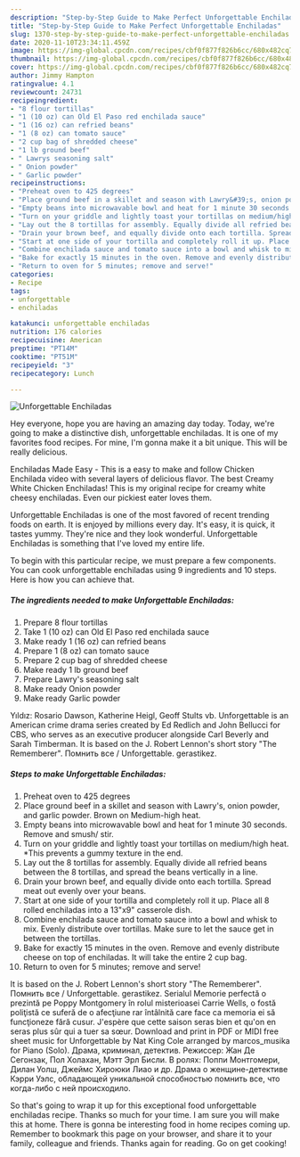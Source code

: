 ```yaml
---
description: "Step-by-Step Guide to Make Perfect Unforgettable Enchiladas"
title: "Step-by-Step Guide to Make Perfect Unforgettable Enchiladas"
slug: 1370-step-by-step-guide-to-make-perfect-unforgettable-enchiladas
date: 2020-11-10T23:34:11.459Z
image: https://img-global.cpcdn.com/recipes/cbf0f877f826b6cc/680x482cq70/unforgettable-enchiladas-recipe-main-photo.jpg
thumbnail: https://img-global.cpcdn.com/recipes/cbf0f877f826b6cc/680x482cq70/unforgettable-enchiladas-recipe-main-photo.jpg
cover: https://img-global.cpcdn.com/recipes/cbf0f877f826b6cc/680x482cq70/unforgettable-enchiladas-recipe-main-photo.jpg
author: Jimmy Hampton
ratingvalue: 4.1
reviewcount: 24731
recipeingredient:
- "8 flour tortillas"
- "1 (10 oz) can Old El Paso red enchilada sauce"
- "1 (16 oz) can refried beans"
- "1 (8 oz) can tomato sauce"
- "2 cup bag of shredded cheese"
- "1 lb ground beef"
- " Lawrys seasoning salt"
- " Onion powder"
- " Garlic powder"
recipeinstructions:
- "Preheat oven to 425 degrees"
- "Place ground beef in a skillet and season with Lawry&#39;s, onion powder, and garlic powder. Brown on Medium-high heat."
- "Empty beans into microwavable bowl and heat for 1 minute 30 seconds. Remove and smush/ stir."
- "Turn on your griddle and lightly toast your tortillas on medium/high heat. *This prevents a gummy texture in the end."
- "Lay out the 8 tortillas for assembly. Equally divide all refried beans between the 8 tortillas, and spread the beans vertically in a line."
- "Drain your brown beef, and equally divide onto each tortilla. Spread meat out evenly over your beans."
- "Start at one side of your tortilla and completely roll it up. Place all 8 rolled enchiladas into a 13&#34;x9&#34; casserole dish."
- "Combine enchilada sauce and tomato sauce into a bowl and whisk to mix. Evenly distribute over tortillas. Make sure to let the sauce get in between the tortillas."
- "Bake for exactly 15 minutes in the oven. Remove and evenly distribute cheese on top of enchiladas. It will take the entire 2 cup bag."
- "Return to oven for 5 minutes; remove and serve!"
categories:
- Recipe
tags:
- unforgettable
- enchiladas

katakunci: unforgettable enchiladas 
nutrition: 176 calories
recipecuisine: American
preptime: "PT14M"
cooktime: "PT51M"
recipeyield: "3"
recipecategory: Lunch

---
```



![Unforgettable Enchiladas](https://img-global.cpcdn.com/recipes/cbf0f877f826b6cc/680x482cq70/unforgettable-enchiladas-recipe-main-photo.jpg)

Hey everyone, hope you are having an amazing day today. Today, we're going to make a distinctive dish, unforgettable enchiladas. It is one of my favorites food recipes. For mine, I'm gonna make it a bit unique. This will be really delicious.

Enchiladas Made Easy - This is a easy to make and follow Chicken Enchilada video with several layers of delicious flavor. The best Creamy White Chicken Enchiladas! This is my original recipe for creamy white cheesy enchiladas. Even our pickiest eater loves them.

Unforgettable Enchiladas is one of the most favored of recent trending foods on earth. It is enjoyed by millions every day. It's easy, it is quick, it tastes yummy. They're nice and they look wonderful. Unforgettable Enchiladas is something that I've loved my entire life.


To begin with this particular recipe, we must prepare a few components. You can cook unforgettable enchiladas using 9 ingredients and 10 steps. Here is how you can achieve that.

<!--inarticleads1-->

##### The ingredients needed to make Unforgettable Enchiladas:

1. Prepare 8 flour tortillas
1. Take 1 (10 oz) can Old El Paso red enchilada sauce
1. Make ready 1 (16 oz) can refried beans
1. Prepare 1 (8 oz) can tomato sauce
1. Prepare 2 cup bag of shredded cheese
1. Make ready 1 lb ground beef
1. Prepare  Lawry&#39;s seasoning salt
1. Make ready  Onion powder
1. Make ready  Garlic powder


Yıldız: Rosario Dawson, Katherine Heigl, Geoff Stults vb. Unforgettable is an American crime drama series created by Ed Redlich and John Bellucci for CBS, who serves as an executive producer alongside Carl Beverly and Sarah Timberman. It is based on the J. Robert Lennon&#39;s short story &#34;The Rememberer&#34;. Помнить все / Unforgettable. gerastikez. 

<!--inarticleads2-->

##### Steps to make Unforgettable Enchiladas:

1. Preheat oven to 425 degrees
1. Place ground beef in a skillet and season with Lawry&#39;s, onion powder, and garlic powder. Brown on Medium-high heat.
1. Empty beans into microwavable bowl and heat for 1 minute 30 seconds. Remove and smush/ stir.
1. Turn on your griddle and lightly toast your tortillas on medium/high heat. *This prevents a gummy texture in the end.
1. Lay out the 8 tortillas for assembly. Equally divide all refried beans between the 8 tortillas, and spread the beans vertically in a line.
1. Drain your brown beef, and equally divide onto each tortilla. Spread meat out evenly over your beans.
1. Start at one side of your tortilla and completely roll it up. Place all 8 rolled enchiladas into a 13&#34;x9&#34; casserole dish.
1. Combine enchilada sauce and tomato sauce into a bowl and whisk to mix. Evenly distribute over tortillas. Make sure to let the sauce get in between the tortillas.
1. Bake for exactly 15 minutes in the oven. Remove and evenly distribute cheese on top of enchiladas. It will take the entire 2 cup bag.
1. Return to oven for 5 minutes; remove and serve!


It is based on the J. Robert Lennon&#39;s short story &#34;The Rememberer&#34;. Помнить все / Unforgettable. gerastikez. Serialul Memorie perfectă o prezintă pe Poppy Montgomery în rolul misterioasei Carrie Wells, o fostă poliţistă ce suferă de o afecţiune rar întâlnită care face ca memoria ei să funcţioneze fără cusur. J&#39;espère que cette saison seras bien et qu&#39;on en seras plus sûr qui a tuer sa sœur. Download and print in PDF or MIDI free sheet music for Unforgettable by Nat King Cole arranged by marcos_musika for Piano (Solo). Драма, криминал, детектив. Режиссер: Жан Де Сегонзак, Пол Холахан, Мэтт Эрл Бисли. В ролях: Поппи Монтгомери, Дилан Уолш, Джеймс Хироюки Лиао и др. Драма о женщине-детективе Кэрри Уэлс, обладающей уникальной способностью помнить все, что когда-либо с ней происходило. 

So that's going to wrap it up for this exceptional food unforgettable enchiladas recipe. Thanks so much for your time. I am sure you will make this at home. There is gonna be interesting food in home recipes coming up. Remember to bookmark this page on your browser, and share it to your family, colleague and friends. Thanks again for reading. Go on get cooking!
